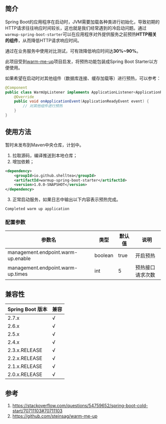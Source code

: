 ## 简介

Spring Boot的应用程序在启动时，JVM需要加载各种类进行初始化，导致初期的HTTP请求往往响应时间较长，这也就是我们经常遇到的冷启动问题。通过`warmup-spring-boot-starter`可以在应用程序对外提供服务之前预热**HTTP相关的组件**，从而降低HTTP请求响应时间。

通过在业务服务中使用对比测试，可有效降低响应时间达**30%~90%**。

此项目受到[warm-me-up](https://github.com/steinsag/warm-me-up)项目启发，将预热功能包装成Spring Boot Starter以方便使用。

如果希望在启动时对其他组件（数据库连接、缓存加载等）进行预热，可以参考：

```java
@Component
public class WarmUpListener implements ApplicationListener<ApplicationReadyEvent> {
    @Override
    public void onApplicationEvent(ApplicationReadyEvent event) {
        // 对其他组件进行预热
    }
}
```

## 使用方法

暂时未发布到Maven中央仓库，计划中。

1. 拉取源码，编译推送到本地仓库；
2. 增加依赖；
```xml
<dependency>
    <groupId>io.github.shelltea</groupId>
    <artifactId>warmup-spring-boot-starter</artifactId>
    <version>1.0.0-SNAPSHOT</version>
</dependency>
```
3. 正常启动服务，如果日志中输出以下内容表示预热完成。
```
Completed warm up application
```

### 配置参数

| 参数名                                | 类型      | 默认值  | 说明       |
|------------------------------------|---------|------|----------|
| management.endpoint.warm-up.enable | boolean | true | 开启预热     |
| management.endpoint.warm-up.times  | int     | 5    | 预热接口请求次数 |


## 兼容性

| Spring Boot 版本 | 兼容  |
|----------------|-----|
| 2.7.x          | √   |
| 2.6.x          | √   |
| 2.5.x          | √   |
| 2.4.x          | √   |
| 2.3.x.RELEASE  | √   |
| 2.2.x.RELEASE  | √   |
| 2.1.x.RELEASE  | √   |
| 2.0.x.RELEASE  | √   |

## 参考

1. https://stackoverflow.com/questions/54759652/spring-boot-cold-start/70711103#70711103
2. https://github.com/steinsag/warm-me-up